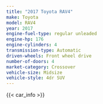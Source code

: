 ```yaml
---
title: "2017 Toyota RAV4"
make: Toyota
model: RAV4
year: 2017
engine-fuel-type: regular unleaded
engine-hp: 176
engine-cylinders: 4
transmission-type: Automatic
driven-wheels: Front wheel drive
number-of-doors: 4
market-category: Crossover
vehicle-size: Midsize
vehicle-style: 4dr SUV
---
```


{{< car_info >}}
